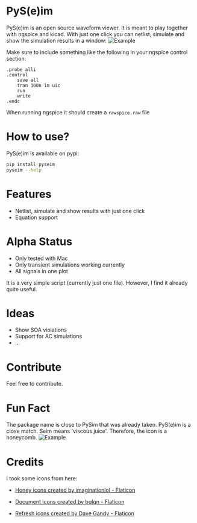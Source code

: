 # PyS(e)im
PyS(e)im is an open source waveform viewer.
It is meant to play together with ngspice and kicad. With just one click you can netlist, simulate and show the simulation results in a window:
![Example](doc/example.png)

Make sure to include something like the following in your ngspice control section:
``` spice
.probe alli
.control
	save all
    tran 100n 1m uic
    run
    write
.endc
```
When running ngspice it should create a `rawspice.raw` file



# How to use?

PyS(e)im is available on pypi:
``` bash
pip install pyseim
pyseim --help
```

# Features

- Netlist, simulate and show results with just one click
- Equation support

# Alpha Status

- Only tested with Mac
- Only transient simulations working currently
- All signals in one plot

It is a very simple script (currently just one file). However, I find it already quite useful.

# Ideas

- Show SOA violations
- Support for AC simulations
- ...

# Contribute

Feel free to contribute.

# Fun Fact
The package name is close to PySim that was already taken. PyS(e)im is a close match. Seim means 'viscous juice'. Therefore, the icon is a honeycomb.
![Example](pyseim/icon/icon.png)

# Credits

I took some icons from here:

- <a href="https://www.flaticon.com/free-icons/honey" title="honey icons">Honey icons created by imaginationlol - Flaticon</a>

- <a href="https://www.flaticon.com/free-icons/document" title="document icons">Document icons created by bqlqn - Flaticon</a>

- <a href="https://www.flaticon.com/free-icons/refresh" title="refresh icons">Refresh icons created by Dave Gandy - Flaticon</a>
